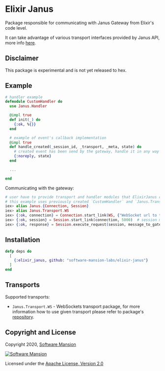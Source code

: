 # Elixir Janus

Package responsible for communicating with Janus Gateway from Elixir's code level.

It can take advantage of various transport interfaces provided by Janus API, more info [here](https://janus.conf.meetecho.com/docs/rest.html).

## Disclaimer

This package is experimental and is not yet released to hex.

## Example

```elixir
# handler example
defmodule CustomHandler do
  use Janus.Handler

  @impl true
  def init(_) do
    {:ok, %{}}
  end

  # example of event's callback implementation
  @impl true
  def handle_created(_session_id, _transport, _meta, state) do
    # created event has been send by the gateway, handle it in any way e.g. log, store in database
    {:noreply, state}
  end

  ...

end
```

Communicating with the gateway:

```elixir
# user have to provide transport and handler modules that ElixirJanus can take advantage of
# this example uses previously created `CustomHandler` and `Janus.Transport.WS` package for transport
iex> alias Janus.{Connection, Session}
iex> alias Janus.Transport.WS
iex> {:ok, connection} = Connection.start_link(WS, {"WebSocket url to the gateway", WS.Adapters.WebSockex, [timeout: 5000]}, CustomHandler, {}, [])
iex> {:ok, session} = Session.start_link(connection, 5000)  # session module is responsible for applying `session_id` to all messages and keeping connection alive
iex> {:ok, response} = Session.execute_request(session, message_to_gateway)
```

## Installation

```elixir
defp deps do
  [
    {:elixir_janus, github: "software-mansion-labs/elixir-janus"}
  ]
end
```

## Transports

Supported transports:

- `Janus.Transport.WS` - WebSockets transport package, for more information how to use given transport please refer to package's [repository](https://github.com/software-mansion-labs/elixir-janus-transport-ws).

## Copyright and License

Copyright 2020, [Software Mansion](https://swmansion.com/?utm_source=git&utm_medium=readme&utm_campaign=elixir-janus)

[![Software Mansion](https://logo.swmansion.com/logo?color=white&variant=desktop&width=200&tag=elixir-janus-transport-ws)](https://swmansion.com/?utm_source=git&utm_medium=readme&utm_campaign=elixir-janus)

Licensed under the [Apache License, Version 2.0](LICENSE)
